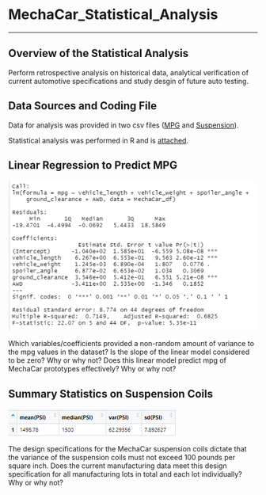 # MechaCar_Statistical_Analysis
----------------------------------------------------------------------------------

## Overview of the Statistical Analysis 
Perform retrospective analysis on historical data, analytical verification of current automotive specifications and study desgin of future auto testing.  

## Data Sources and Coding File
Data for analysis was provided in two csv files ([MPG](MechaCar_mpg.csv) and [Suspension](Suspension_Coil.csv)).  

Statistical analysis was performed in R and is [attached](MechaCarChallenge.R).  

## Linear Regression to Predict MPG

![Fig_1](MechaCar_Statistical_Analysis/Screenshots/Linear_Regression_MPG.PNG)

Which variables/coefficients provided a non-random amount of variance to the mpg values in the dataset?
Is the slope of the linear model considered to be zero? Why or why not?
Does this linear model predict mpg of MechaCar prototypes effectively? Why or why not?

## Summary Statistics on Suspension Coils

![Fig_2](MechaCar_Statistical_Analysis/Screenshots/Suspension_central_tendancy.PNG)

The design specifications for the MechaCar suspension coils dictate that the variance of the suspension coils must not exceed 100 pounds per square inch. Does the current manufacturing data meet this design specification for all manufacturing lots in total and each lot individually? Why or why not?
